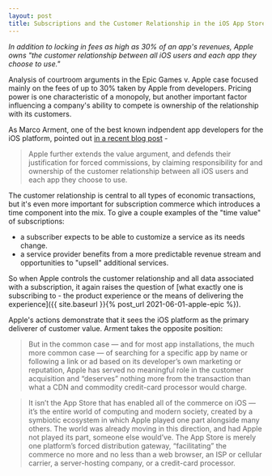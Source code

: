 ```yaml
---
layout: post
title: Subscriptions and the Customer Relationship in the iOS App Store
---
```


*In addition to locking in fees as high as 30% of an app's revenues, Apple owns "the customer relationship between all iOS users and each app they choose to use."* 

<!--excerpt--> 

Analysis of courtroom arguments in the Epic Games v. Apple case focused mainly on the fees of up to 30% taken by Apple from developers. Pricing power is one characteristic of a monopoly, but another important factor influencing a company's ability to compete is ownership of the relationship with its customers.

As Marco Arment, one of the best known indpendent app developers for the iOS platform, pointed out [in a recent blog post](https://marco.org/2021/06/03/developer-relations) -

>Apple further extends the value argument, and defends their justification for forced commissions, by claiming responsibility for and ownership of the customer relationship between all iOS users and each app they choose to use.

The customer relationship is central to all types of economic transactions, but it's even more important for subscription commerce which introduces a time component into the mix. To give a couple examples of the "time value" of subscriptions: 
- a subscriber expects to be able to customize a service as its needs change. 
- a service provider benefits from a more predictable revenue stream and opportunities to "upsell" additional services.

So when Apple controls the customer relationship and all data associated with a subscription, it again raises the question of [what exactly one is subscribing to - the product experience or the means of delivering the experience]({{ site.baseurl }}{% post_url 2021-06-01-apple-epic %}).

Apple's actions demonstrate that it sees the iOS platform as the primary deliverer of customer value. Arment takes the opposite position:

> But in the common case — and for most app installations, the much more common case — of searching for a specific app by name or following a link or ad based on its developer’s own marketing or reputation, Apple has served no meaningful role in the customer acquisition and “deserves” nothing more from the transaction than what a CDN and commodity credit-card processor would charge.

>It isn’t the App Store that has enabled all of the commerce on iOS — it’s the entire world of computing and modern society, created by a symbiotic ecosystem in which Apple played one part alongside many others. The world was already moving in this direction, and had Apple not played its part, someone else would’ve. The App Store is merely one platform’s forced distribution gateway, “facilitating” the commerce no more and no less than a web browser, an ISP or cellular carrier, a server-hosting company, or a credit-card processor.

